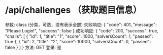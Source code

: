 # /api/challenges （获取题目信息）

参数: class (分类，可选，没有表示全部)
失败响应: {
"code": 401,
"message": "Please Login!",
"success": false
}
成功响应: {
"code": 200,
"success": true,
"challs": [
{
"id": 1,
"title": "1",
"score": 1000,
"solversCount": 1,
"passed": true
},
{
"id": 2,
"title": "2",
"score": 10000,
"solversCount": 0,
"passed": false
}
]
}
方法: GET
登录: 是